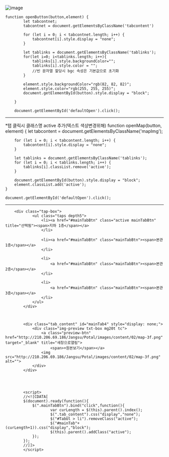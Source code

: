 ![image](https://github.com/YENAZIGMINA/Publilshing/assets/129706758/0148f2e1-0332-440f-bac4-1876ec01ef82)

    function openButton(button,element) {
            let tabcontnet;
            tabcontnet = document.getElementsByClassName('tabcontent')

            for (let i = 0; i < tabcontnet.length; i++) {
                tabcontnet[i].style.display = "none";
            }

            let tablinks = document.getElementsByClassName('tablinks');
            for(let i=0; i<tablinks.length; i++){
                tablinks[i].style.backgroundColor="";
                tablinks[i].style.color = "";
                //빈 문자열 할당시 bgc 속성은 기본값으로 초기화
            }

            element.style.backgroundColor="rgb(82, 82, 82)";
            element.style.color="rgb(255, 255, 255)";
            document.getElementById(button).style.display = "block";
            
        }

        document.getElementById('defaultOpen').click();


----------------------------------------------------------------------

*탭 클릭시 클래스명 active 추가(텍스트 색상변경위해)
        function openMap(button, element) {
        let tabcontent = document.getElementsByClassName('mapImg');
    
        for (let i = 0; i < tabcontent.length; i++) {
            tabcontent[i].style.display = "none";
        }
    
        let tablinks = document.getElementsByClassName('tablinks');
        for (let i = 0; i < tablinks.length; i++) {
            tablinks[i].classList.remove('active');
        }
    
        document.getElementById(button).style.display = "block";
        element.classList.add('active');
    }
    
    document.getElementById('defaultOpen').click();


----------------------------------------------------------------------




        <div class="tap-box">
                <ul class="taps depth5">
                    <li><a href="#mainTabBtn" class="active mainTabBtn" title="선택됨"><span>지하 1층</span></a>
                    </li>
        
                    <li><a href="#mainTabBtn" class="mainTabBtn"><span>본관 1층</span></a>
                    </li>
        
                    <li>
                        <a href="#mainTabBtn" class="mainTabBtn"><span>본관 2층</span></a>
                    </li>
        
                    <li>
                        <a href="#mainTabBtn" class="mainTabBtn"><span>본관 3층</span></a>
                    </li>
                </ul>
            </div>



            <div class="tab_content" id="mainTab4" style="display: none;">
                <div class="img-preview txt-box mg20t tc">
                    <a class="preview-btn" href="http://210.206.69.186/Jangsu/Potal/images/content/02/map-3f.png" target="_blank" title="새창으로열림">
                        <span>+원본보기</span></a>
                    <img src="http://210.206.69.186/Jangsu/Potal/images/content/02/map-3f.png" alt="">
                </div>
            </div>




            <script>
            //<![CDATA[
            $(document).ready(function(){
                $(".mainTabBtn").bind("click",function(){
                        var curLength = $(this).parent().index();
                        $(".tab_content").css("display","none");
                        $("#TabUl > li").removeClass("active");
                        $("#mainTab"+(curLength+1)).css("display","block");
                        $(this).parent().addClass("active");
                });
            });
            //]]>
            </script>

            
